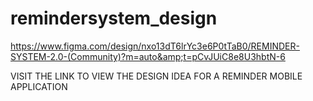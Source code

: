 # remindersystem_design
https://www.figma.com/design/nxo13dT6lrYc3e6P0tTaB0/REMINDER-SYSTEM-2.0-(Community)?m=auto&amp;t=pCvJUiC8e8U3hbtN-6


VISIT THE LINK TO VIEW THE DESIGN IDEA FOR A REMINDER MOBILE APPLICATION

